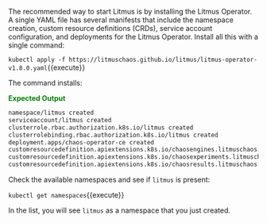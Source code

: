 The recommended way to start Litmus is by installing the Litmus Operator. A single YAML file has several manifests that include the namespace creation, custom resource definitions (CRDs), service account configuration, and deployments for the Litmus Operator. Install all this with a single command: 

`kubectl apply -f https://litmuschaos.github.io/litmus/litmus-operator-v1.8.0.yaml`{{execute}}

The command installs:

<span style="color:green">**Expected Output**</span>

```bash
namespace/litmus created
serviceaccount/litmus created
clusterrole.rbac.authorization.k8s.io/litmus created
clusterrolebinding.rbac.authorization.k8s.io/litmus created
deployment.apps/chaos-operator-ce created
customresourcedefinition.apiextensions.k8s.io/chaosengines.litmuschaos.io created
customresourcedefinition.apiextensions.k8s.io/chaosexperiments.litmuschaos.io created
customresourcedefinition.apiextensions.k8s.io/chaosresults.litmuschaos.io created
```

Check the available namespaces and see if `litmus` is present:

`kubectl get namespaces`{{execute}}

In the list, you will see `litmus` as a namespace that you just created.
